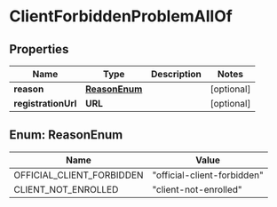 

# ClientForbiddenProblemAllOf


## Properties

| Name | Type | Description | Notes |
|------------ | ------------- | ------------- | -------------|
|**reason** | [**ReasonEnum**](#ReasonEnum) |  |  [optional] |
|**registrationUrl** | **URL** |  |  [optional] |



## Enum: ReasonEnum

| Name | Value |
|---- | -----|
| OFFICIAL_CLIENT_FORBIDDEN | &quot;official-client-forbidden&quot; |
| CLIENT_NOT_ENROLLED | &quot;client-not-enrolled&quot; |



